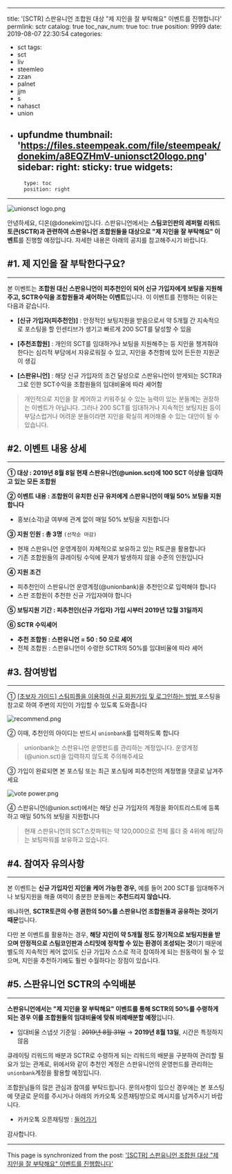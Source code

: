 
---
title: '[SCTR] 스판유니언 조합원 대상 "제 지인을 잘 부탁해요" 이벤트를 진행합니다'
permlink: sctr
catalog: true
toc_nav_num: true
toc: true
position: 9999
date: 2019-08-07 22:30:54
categories:
- sct
tags:
- sct
- liv
- steemleo
- zzan
- palnet
- jjm
- s
- nahasct
- union
- upfundme
thumbnail: 'https://files.steempeak.com/file/steempeak/donekim/a8EQZHmV-unionsct20logo.png'
sidebar:
    right:
        sticky: true
widgets:
    -
        type: toc
        position: right
---


![unionsct logo.png](https://files.steempeak.com/file/steempeak/donekim/a8EQZHmV-unionsct20logo.png)

안녕하세요, 디온(@donekim)입니다. 스판유니언에서는 **스팀코인판의 레퍼럴 리워드 토큰(SCTR)과 관련하여 스판유니언 조합원들을 대상으로 "제 지인을 잘 부탁해요" 이벤트**를 진행할 예정입니다. 자세한 내용은 아래의 공지를 참고해주시기 바랍니다.

## #1. 제 지인을 잘 부탁한다구요?
---

본 이벤트는 **조합원 대신 스판유니언이 피추천인이 되어 신규 가입자에게 보팅을 지원해주고, SCTR수익을 조합원들과 셰어하는 이벤트**입니다. 이 이벤트를 진행하는 이유는 다음과 같습니다.

- **[신규 가입자(피추천인)]** : 안정적인 보팅지원을 받음으로서 약 5개월 간 지속적으로 포스팅을 할 인센티브가 생기고  빠르게 200 SCT를 달성할 수 있음

- **[추천조합원]** : 개인의 SCT를 임대하거나 보팅을 지원해주는 등 지인을 챙겨줘야 한다는 심리적 부담에서 자유로워질 수 있고, 지인을 추천함에 있어 든든한 지원군이 생김

- **[스판유니언]** : 해당 신규 가입자의 조건 달성으로 스판유니언이 받게되는 SCTR과 그로 인한 SCT수익을 조합원들의 임대비율에 따라 셰어함

> 개인적으로 지인을 잘 케어하고 키워주실 수 있는 능력이 있는 분들께는 권장하는 이벤트가 아닙니다. 그러나 200 SCT를 임대하거나 지속적인 보팅지원 등이 부담스럽거나 어려운 분들이라면 지인을 확실히 케어해줄 수 있는 대안이 될 수 있습니다. 


## #2. 이벤트 내용 상세
--- 

**① 대상 : 2019년 8월 8일 현재 스판유니언(@union.sct)에 100 SCT 이상을 임대하고 있는 모든 조합원**

**② 이벤트 내용 : 조합원이 유치한 신규 유저에게 스판유니언이 매일 50% 보팅을 지원합니다**
- 홍보(소각)글 여부에 관계 없이 매일 50% 보팅을 지원합니다

**③ 지원 인원 : 총 3명** `(선착순 마감)`
- 현재 스판유니언 운영계정이 자체적으로 보유하고 있는 R토큰을 활용합니다
- 기존 조합원들의 큐레이팅 수익에 문제가 발생하지 않을 수준의 인원입니다
 
**④ 지원 조건**
- 피추천인이 스판유니언 운영계정(@unionbank)을 추천인으로 입력해야 합니다
- 스판 조합원이 추천한 신규 가입자여야 합니다

**⑤ 보팅지원 기간 : 피추천인(신규 가입자) 가입 시부터 2019년 12월 31일까지**

**⑥ SCTR 수익셰어**
- **추천 조합원 : 스판유니언 = 50 : 50 으로 셰어**
- 전체 조합원 : 스판유니언이 수령한 SCTR의 50%를 임대비율에 따라 셰어

## #3. 참여방법
---

① [[초보자 가이드] 스팀피플을 이용하여 신규 회원가입 및 로그인하는 방법
](https://www.steemcoinpan.com/sct/@donekim/3w3smv) 포스팅을 참고로 하여 주변의 지인이 가입할 수 있도록 도와줍니다

![recommend.png](https://files.steempeak.com/file/steempeak/donekim/gkU0HPeg-recommend.png)

② 이때, 추천인의 아이디는 반드시 `unionbank`를 입력하도록 합니다

> unionbank는 스판유니언 운영펀드를 관리하는 계정입니다. 운영계정(@union.sct)을 입력하지 않도록 주의해주세요

③ 가입이 완료되면 본 포스팅 또는 최근 포스팅에 피추천인의 계정명을 댓글로 남겨주세요

![vote power.png](https://files.steempeak.com/file/steempeak/donekim/I7DgeeZi-vote20power.png)

④ 스판유니언(@union.sct)에서는 해당 신규 가입자의 계정을 화이트리스트에 등록하고 매일 50%의 보팅을 지원합니다

> 현재 스판유니언의 SCT스캇파워는 약 120,000으로 전체 홀더 중 4위에 해당하는 보팅파워를 보유하고 있습니다.


## #4. 참여자 유의사항
---

본 이벤트는 **신규 가입자인 지인을 케어 가능한 경우,** 예를 들어 200 SCT를 임대해주거나 보팅지원을 해줄 여력이 충분한 분들께는 **추천드리지 않습니다.**

왜냐하면, **SCTR토큰의 수령 권한의 50%를 스판유니언 조합원들과 공유하는 것이기 때문**입니다.

다만 본 이벤트를 활용하는 경우, **해당 지인이 약 5개월 정도 장기적으로 보팅지원을 받으며 안정적으로 스팀코인판과 스티밋에 정착할 수 있는 환경이 조성되는 것**이기 때문에 별도의 지속적인 케어 없이도 신규 가입자 스스로 적극 참여하게 되는 원동력이 될 수 있으며, 지인을 추천하기에도 훨씬 수월하다는 장점이 있습니다.

## #5. 스판유니언 SCTR의 수익배분
---

**스판유니언에서는 "제 지인을 잘 부탁해요" 이벤트를 통해 SCTR의 50%를 수령하게 되는 경우 이를 조합원들의 임대비율에 맞춰 비례배분할 예정**입니다. 

- 임대비율 스냅샷 기준일 : ~~2019년 8월 31일~~ → **2019년 8월 13일**, 시간은 특정하지 않음

큐레이팅 리워드의 배분과 SCTR로 수령하게 되는 리워드의 배분을 구분하여 관리할 필요가 있는 관계로, 위에서와 같이 추천인 계정은 스판유니언의 운영펀드를 관리하는 `unionbank`계정을 활용할 예정입니다.


조합원님들의 많은 관심과 참여를 부탁드립니다. 
문의사항이 있으신 경우에는 본 포스팅에 댓글로 문의를 주시거나 아래의 카카오톡 오픈채팅방으로 메시지를 남겨주시기 바랍니다.

- 카카오톡 오픈채팅방 : [들어가기](https://open.kakao.com/o/sfOFcstb)

감사합니다.

- - -

This page is synchronized from the post: ['[SCTR] 스판유니언 조합원 대상 "제 지인을 잘 부탁해요" 이벤트를 진행합니다'](https://steemit.com/@donekim/sctr)
